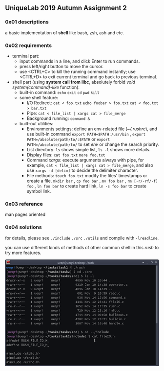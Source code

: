 ## UniqueLab 2019 Autumn Assignment 2

### 0x01 descriptions

a basic implementation of **shell** like bash, zsh, ash and etc.

### 0x02 requirements

- terminal part:
  - input commands in a line, and click Enter to run commands.
  - press left/right button to move the cursor.
  - use <CTRL+C> to kill the running command instantly; use <CTRL+D> to exit current terminal and go back to previous terminal.
- shell part (using **system call from libc**, absolutely forbid *void system(command)-like* function):
  - built-in command: `echo` `exit` `cd` `pwd` `kill`
  - some shell feature: 
    - I/O Redirect: `cat < foo.txt` `echo foobar > foo.txt` `cat < foo.txt > bar.txt`
    - Pipe: `cat < file_list | xargs cat > file_merge`
    - Background running: `command &`
  - built-out utilities: 
    - Environments settings: define an env-related file (*~/.rushrc*), and use built-in command `export PATH=$PATH:/usr/bin` ,  `export PATH=/absolute/path/to/:$PATH` or `export PATH=/absolute/path/to/` to set *env* or change the search priority.
    - List directory: `ls` shows simple list, `ls -l` shows more details.
    - Display files: `cat foo.txt` `more foo.txt`
    - Command *xargs*: execute arguments always with pipe, for example, `cat < file_list | xargs cat > file_merge`, and also use `xargs -d [delim]` to decide the delimiter character.
    - File methods: `touch foo.txt` modify the files' timestamps or create a file, `mkdir bar` , `cp foo bar` ,  `mv foo bar` , `rm [-r/-rf/-f] foo` , `ln foo bar` to create hard link, `ln -s foo bar` to create symbol link.

### 0x03 reference

man pages oriented

### 0x04 solutions

for details, please see `./include` `./src` `./utils` and compile with `-lreadline`.

you can use different kinds of methods of other common shell in this *rush* to try more features.

<img src="../demoshot/task2.png" alt="task2" style="zoom:80%;" />